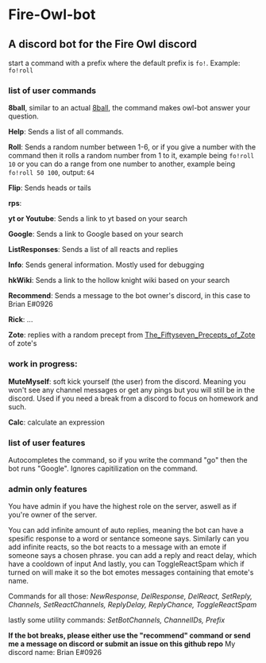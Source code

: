 # Fire-Owl-bot
## A discord bot for the Fire Owl discord
start a command with a prefix where the default prefix is `fo!`. Example: `fo!roll`

### list of user commands
**8ball**, similar to an actual [8ball](https://en.wikipedia.org/wiki/Magic_8_Ball), the command makes owl-bot answer your question.

**Help**: Sends a list of all commands.

**Roll**: Sends a random number between 1-6, or if you give a number with the command then it rolls a random number from 1 to it, example being `fo!roll 10` or you can do a range from one number to another, example being `fo!roll 50 100`, output: `64` 

**Flip**: Sends heads or tails

**rps**:

**yt or Youtube**: Sends a link to yt based on your search

**Google**: Sends a link to Google based on your search

**ListResponses**: Sends a list of all reacts and replies

**Info**: Sends general information. Mostly used for debugging 

**hkWiki**: Sends a link to the hollow knight wiki based on your search

**Recommend**: Sends a message to the bot owner's discord, in this case to Brian E#0926

**Rick**: ...

**Zote**: replies with a random precept from [The_Fiftyseven_Precepts_of_Zote](https://www.reddit.com/r/HollowKnight/comments/643usq/the_fiftyseven_precepts_of_zote/) of zote's

### work in progress:
**MuteMyself**: soft kick yourself (the user) from the discord. Meaning you won't see any channel messages or get any pings but you will still be in the discord. Used if you need a break from a discord to focus on homework and such.

**Calc**: calculate an expression

### list of user features
Autocompletes the command, so if you write the command "go" then the bot runs "Google".
Ignores capitilization on the command.

### admin only features
You have admin if you have the highest role on the server, aswell as if you're owner of the server.

You can add infinite amount of auto replies, meaning the bot can have a spesific response to a word or sentance someone says.
Similarly can you add infinite reacts, so the bot reacts to a message with an emote if someone says a chosen phrase.
you can add a reply and react delay, which have a cooldown of input 
And lastly, you can ToggleReactSpam which if turned on will make it so the bot emotes messages containing that emote's name.

Commands for all those:
*NewResponse, DelResponse, DelReact, SetReply, Channels, SetReactChannels, ReplyDelay, ReplyChance, ToggleReactSpam*

lastly some utility commands:
*SetBotChannels, ChannelIDs, Prefix*


**If the bot breaks, please either use the "recommend" command or send me a message on discord or submit an issue on this github repo**
My discord name: Brian E#0926
